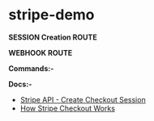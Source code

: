 # stripe-demo

**SESSION Creation ROUTE**


**WEBHOOK ROUTE**

**Commands:-**


**Docs:-**

- [Stripe API - Create Checkout Session](https://stripe.com/docs/api/checkout/sessions/create)
- [How Stripe Checkout Works](https://stripe.com/docs/payments/checkout/how-checkout-works)
